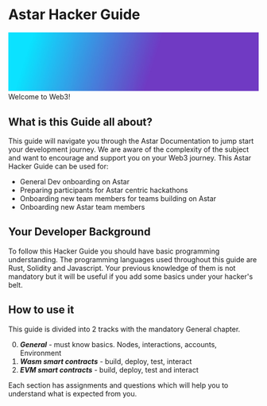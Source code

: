 # Astar Hacker Guide
![banner](../../assets/gradient8.jpg)
Welcome to Web3! 
## What is this Guide all about?
This guide will navigate you through the Astar Documentation to jump start your development journey. We are aware of the complexity of the subject and want to encourage and support you on your Web3 journey.
This Astar Hacker Guide can be used for:
* General Dev onboarding on Astar
* Preparing participants for Astar centric hackathons
* Onboarding new team members for teams building on Astar
* Onboarding new Astar team members


## Your Developer Background
To follow this Hacker Guide you should have basic programming understanding. The programming languages used throughout this guide are Rust, Solidity and Javascript. Your previous knowledge of them is not mandatory but it will be useful if you add some basics under your hacker's belt.

## How to use it
This guide is divided into 2 tracks with the mandatory General chapter.

0. ***General*** - must know basics. Nodes, interactions, accounts, Environment
1. ***Wasm smart contracts*** - build, deploy, test, interact
2. ***EVM smart contracts*** - build, deploy, test and interact

Each section has assignments and questions which will help you to understand what is expected from you.